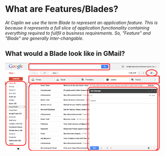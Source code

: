 # What are Features/Blades?

*At Caplin we use the term Blade to represent an application feature. This is
because it represents a full slice of application functionality containing everything
required to fullfil a business requirements. So, "Feature" and "Blade" are generally
inter-changable.*

## What would a Blade look like in GMail?

![](../img/gmail-compose-open-blades.png)
